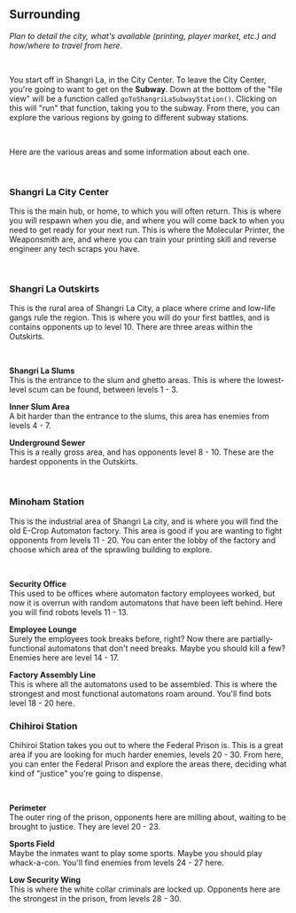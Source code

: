 ## Surrounding

*Plan to detail the city, what's available (printing, player market, etc.) and how/where to travel from here.*

<br />

You start off in Shangri La, in the City Center. To leave the City Center, you're going to want to get on the **Subway**. Down at the bottom of the "file view" will be a function called `goToShangriLaSubwayStation()`. Clicking on this will "run" that function, taking you to the subway. From there, you can explore the various regions by going to different subway stations.

<br />

Here are the various areas and some information about each one.

<br />

### Shangri La City Center

This is the main hub, or home, to which you will often return. This is where you will respawn when you die, and where you will come back to when you need to get ready for your next run. This is where the Molecular Printer, the Weaponsmith are, and where you can train your printing skill and reverse engineer any tech scraps you have.

<br />

### Shangri La Outskirts

This is the rural area of Shangri La City, a place where crime and low-life gangs rule the region. This is where you will do your first battles, and is contains opponents up to level 10. There are three areas within the Outskirts.

<br />

**Shangri La Slums**\
This is the entrance to the slum and ghetto areas. This is where the lowest-level scum can be found, between levels 1 - 3.

**Inner Slum Area**\
A bit harder than the entrance to the slums, this area has enemies from levels 4 - 7.

**Underground Sewer**\
This is a really gross area, and has opponents level 8 - 10. These are the hardest opponents in the Outskirts.

<br />

### Minoham Station

This is the industrial area of Shangri La city, and is where you will find the old E-Crop Automaton factory. This area is good if you are wanting to fight opponents from levels 11 - 20. You can enter the lobby of the factory and choose which area of the sprawling building to explore.

<br />

**Security Office**\
This used to be offices where automaton factory employees worked, but now it is overrun with random automatons that have been left behind. Here you will find robots levels 11 - 13.

**Employee Lounge**\
Surely the employees took breaks before, right? Now there are partially-functional automatons that don't need breaks. Maybe you should kill a few? Enemies here are level 14 - 17.

**Factory Assembly Line**\
This is where all the automatons used to be assembled. This is where the strongest and most functional automatons roam around. You'll find bots level 18 - 20 here.

### Chihiroi Station

Chihiroi Station takes you out to where the Federal Prison is. This is a great area if you are looking for much harder enemies, levels 20 - 30. From here, you can enter the Federal Prison and explore the areas there, deciding what kind of "justice" you're going to dispense.

<br />

**Perimeter**\
The outer ring of the prison, opponents here are milling about, waiting to be brought to justice. They are level 20 - 23.

**Sports Field**\
Maybe the inmates want to play some sports. Maybe you should play whack-a-con. You'll find enemies from levels 24 - 27 here.

**Low Security Wing**\
This is where the white collar criminals are locked up. Opponents here are the strongest in the prison, from levels 28 - 30.
